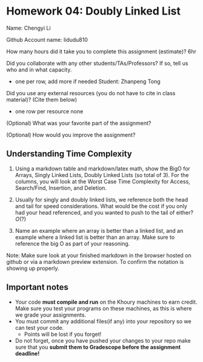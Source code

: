 # Homework 04: Doubly Linked List

Name: Chengyi Li

Github Account name: lidudu810

How many hours did it take you to complete this assignment (estimate)? 6hr

Did you collaborate with any other students/TAs/Professors? If so, tell us who and in what capacity.  
- one per row, add more if needed
Student: Zhanpeng Tong

Did you use any external resources (you do not have to cite in class material)? (Cite them below)  
- one row per resource
none

(Optional) What was your favorite part of the assignment? 

(Optional) How would you improve the assignment? 

## Understanding Time Complexity

1. Using a markdown table and markdown/latex math, show the BigO for Arrays, Singly Linked Lists, Doubly Linked Lists (so total of 3). For the columns, you will look at the Worst Case Time Complexity for Access, Search/Find,	Insertion, and Deletion. 

2. Usually for singly and doubly linked lists, we reference both the head and tail for speed considerations. What would be the cost if you only had your head referenced, and you wanted to push to the tail of either?  $O(?)$

3. Name an example where an array is better than a linked list, and an example where a linked list is better than an array. Make sure to reference the big O as part of your reasoning. 


Note: Make sure look at your finished markdown in the browser hosted on github or via a markdown preview extension. To confirm the notation is showing up properly. 

## Important notes

* Your code **must compile and run** on the Khoury machines to earn credit. Make sure you test your programs on these machines, as this is where we grade your assignments.
* You must commit any additional files(if any) into your repository so we can test your code.
  * Points will be lost if you forget!
* Do not forget, once you have pushed your changes to your repo make sure that you **submit them to Gradescope before the assignment deadline!**

